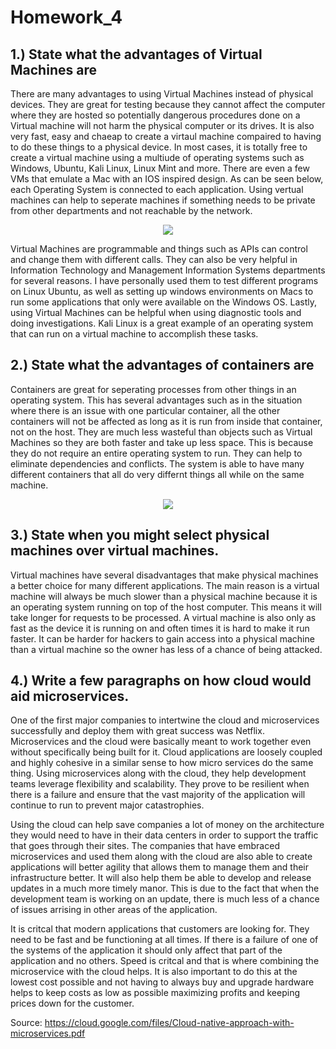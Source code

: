 # Homework_4
## 1.) State what the advantages of Virtual Machines are
There are many advantages to using Virtual Machines instead of physical devices. They are great for testing because they cannot affect the computer where they are hosted so potentially dangerous procedures done on a Virtual machine will not harm the physical computer or its drives. It is also very fast, easy and chaeap to create a virtaul machine compaired to having to do these things to a physical device. In most cases, it is totally free to create a virtual machine using a multiude of operating systems such as Windows, Ubuntu, Kali Linux, Linux Mint and more. There are even a few VMs that emulate a Mac with an IOS inspired design. As can be seen below, each Operating System is connected to each application. Using vertual machines can help to seperate machines if something needs to be private from other departments and not reachable by the network.
<p align="center">
  <img src="https://cdn.ttgtmedia.com/rms/onlineImages/server_virtualization-traditional_virtual_architecture_desktop.jpg" />
</p>
Virtual Machines are programmable and things such as APIs can control and change them with different calls. They can also be very helpful in Information Technology and Management Information Systems departments for several reasons. I have personally used them to test different programs on Linux Ubuntu, as well as setting up windows environments on Macs to run some applications that only were available on the Windows OS. Lastly, using Virtual Machines can be helpful when using diagnostic tools and doing investigations. Kali Linux is a great example of an operating system that can run on a virtual machine to accomplish these tasks.

## 2.) State what the advantages of containers are
Containers are great for seperating processes from other things in an operating system. This has several advantages such as in the situation where there is an issue with one particular container, all the other containers will not be affected as long as it is run from inside that container, not on the host. They are much less wasteful than objects such as Virtual Machines so they are both faster and take up less space. This is because they do not require an entire operating system to run. They can help to eliminate dependencies and conflicts. The system is able to have many different containers that all do very differnt things all while on the same machine.
<p align="center">
  <img src="https://miro.medium.com/max/602/1*fNsr6Yzk---WSd1dsGhhVw.png" />
</p>

## 3.) State when you might select physical machines over virtual machines.
Virtual machines have several disadvantages that make physical machines a better choice for many different applications. The main reason is a virtual machine will always be much slower than a physical machine because it is an operating system running on top of the host computer. This means it will take longer for requests to be processed. A virtual machine is also only as fast as the device it is running on and often times it is hard to make it run faster. It can be harder for hackers to gain access into a physical machine than a virtual machine so the owner has less of a chance of being attacked.

## 4.) Write a few paragraphs on how cloud would aid microservices.
One of the first major companies to intertwine the cloud and microservices successfully and deploy them with great success was Netflix. Microservices and the cloud were basically meant to work together even without specifically being built for it. Cloud applications are loosely coupled and highly cohesive in a similar sense to how micro services do the same thing. Using microservices along with the cloud, they help development teams leverage flexibility and scalability. They prove to be resilient when there is a failure and ensure that the vast majority of the application will continue to run to prevent major catastrophies. 

Using the cloud can help save companies a lot of money on the architecture they would need to have in their data centers in order to support the traffic that goes through their sites. The companies that have embraced microservices and used them along with the cloud are also able to create applications will better agility that allows them to manage them and their infrastructure better. It will also help them be able to develop and release updates in a much more timely manor. This is due to the fact that when the development team is working on an update, there is much less of a chance of issues arrising in other areas of the application.

It is critcal that modern applications that customers are looking for. They need to be fast and be functioning at all times. If there is a failure of one of the systems of the application it should only affect that part of the application and no others. Speed is critcal and that is where combining the microservice with the cloud helps. It is also important to do this at the lowest cost possible and not having to always buy and upgrade hardware helps to keep costs as low as possible maximizing profits and keeping prices down for the customer.

Source: https://cloud.google.com/files/Cloud-native-approach-with-microservices.pdf
